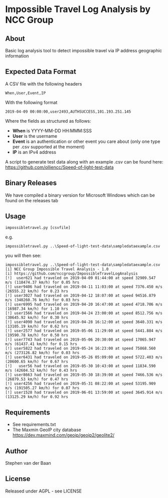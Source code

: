# Impossible Travel Log Analysis by NCC Group

## About
Basic log analysis tool to detect impossible travel via IP address geographic information

## Expected Data Format
A CSV file with the following headers
```
When,User,Event,IP
```

With the following format
```
2019-04-09 00:00:00,user2493,AUTHSUCCESS,101.193.251.145
```

Where the fields as structured as follows:
* **When** is YYYY-MM-DD HH:MMM:SSS
* **User** is the username
* **Event** is an authentication or other event you care about (only one type per .csv supported at the moment)
* **IP** is an IPv4 address

A script to generate test data along with an example .csv can be found here:
https://github.com/olliencc/Speed-of-light-test-data

## Binary Releases
We have compiled a binary version for Microsoft Windows which can be found on the releases tab

## Usage
```
impossibletravel.py [csvfile]
```

e.g.
```
impossibletravel.py ..\Speed-of-light-test-data\sampledataexample.csv
```

you will then see:
```
impossibletravel.py ..\Speed-of-light-test-data\sampledataexample.csv
[i] NCC Group Impossible Travel Analysis - 1.0
[i] https://github.com/nccgroup/ImpossibleTravelLogAnalysis
[!]  user621 had traveled on 2019-04-09 01:44:00 at speed 32909.547 m/s (118474.37 km/h) for 0.05 hrs
[!] user9406 had traveled on 2019-04-11 11:03:00 at speed 7376.450 m/s (26555.22 km/h) for 0.23 hrs
[!] user3027 had traveled on 2019-04-12 18:07:00 at speed 94516.879 m/s (340260.76 km/h) for 0.03 hrs
[!] user6995 had traveled on 2019-04-20 16:47:00 at speed 4718.706 m/s (16987.34 km/h) for 1.10 hrs
[!] user1566 had traveled on 2019-04-24 23:00:00 at speed 8512.756 m/s (30645.92 km/h) for 0.30 hrs
[!] user4090 had traveled on 2019-04-28 16:12:00 at speed 3640.331 m/s (13105.19 km/h) for 0.62 hrs
[!] user2577 had traveled on 2019-05-06 11:29:00 at speed 5441.884 m/s (19590.78 km/h) for 0.50 hrs
[!] user7743 had traveled on 2019-05-06 20:30:00 at speed 17065.947 m/s (61437.41 km/h) for 0.15 hrs
[!] user5822 had traveled on 2019-05-24 16:23:00 at speed 75868.560 m/s (273126.82 km/h) for 0.03 hrs
[!] user6431 had traveled on 2019-05-26 05:09:00 at speed 5722.403 m/s (20600.65 km/h) for 0.67 hrs
[!]   user56 had traveled on 2019-05-30 10:43:00 at speed 11834.590 m/s (42604.52 km/h) for 0.43 hrs
[!] user8663 had traveled on 2019-05-30 18:39:00 at speed 7466.536 m/s (26879.53 km/h) for 0.47 hrs
[!] user4256 had traveled on 2019-05-31 08:22:00 at speed 53195.909 m/s (191505.27 km/h) for 0.07 hrs
[!] user1528 had traveled on 2019-06-01 13:59:00 at speed 3645.914 m/s (13125.29 km/h) for 0.92 hrs
```

## Requirements
* See requirements.txt
* The Maxmin GeoIP city database https://dev.maxmind.com/geoip/geoip2/geolite2/

## Author
Stephen van der Baan

## License
Released under AGPL - see LICENSE